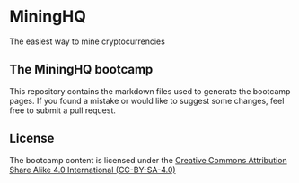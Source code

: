 # MiningHQ

The easiest way to mine cryptocurrencies

## The MiningHQ bootcamp

This repository contains the markdown files used to generate the bootcamp pages.
If you found a mistake or would like to suggest some changes, feel free to
submit a pull request.

## License

The bootcamp content is licensed under the [Creative Commons Attribution Share Alike 4.0 International (CC-BY-SA-4.0)](https://choosealicense.com/licenses/cc-by-sa-4.0)
